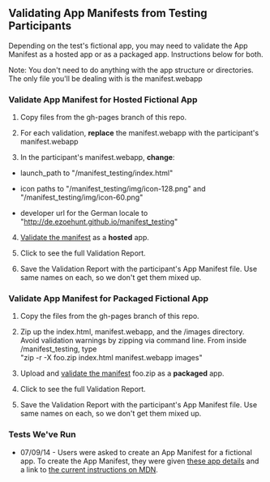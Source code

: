 ## Validating App Manifests from Testing Participants 

Depending on the test's fictional app, you may need to validate the App Manifest as a hosted app or as a packaged app. Instructions below for both.

Note: You don't need to do anything with the app structure or directories. The only file you'll be dealing with is the manifest.webapp 

### Validate App Manifest for Hosted Fictional App

1. Copy files from the gh-pages branch of this repo.

2. For each validation, **replace** the manifest.webapp with the participant's manifest.webapp

3. In the participant's manifest.webapp, **change**:

* launch_path to "/manifest_testing/index.html"

* icon paths to "/manifest_testing/img/icon-128.png" and "/manifest_testing/img/icon-60.png"

* developer url for the German locale to "http://de.ezoehunt.github.io/manifest_testing"

4. [Validate the manifest][1] as a **hosted** app.

5. Click to see the full Validation Report.

6. Save the Validation Report with the participant's App Manifest file. Use same names on each, so we don't get them mixed up.


### Validate App Manifest for Packaged Fictional App

1. Copy the files from the gh-pages branch of this repo.

2. Zip up the index.html, manifest.webapp, and the /images directory. Avoid validation warnings by zipping via command line. From inside /manifest_testing, type<br/>"zip -r -X foo.zip index.html manifest.webapp images"

2. Upload and [validate the manifest][1] foo.zip as a **packaged** app. 

2. Click to see the full Validation Report.

3. Save the Validation Report with the participant's App Manifest file. Use same names on each, so we don't get them mixed up.


### Tests We've Run
* 07/09/14 - Users were asked to create an App Manifest for a fictional app. To create the App Manifest, they were given [these app details][2] and a link to [the current instructions on MDN][3].



[1]: https://marketplace.firefox.com/developers/validator

[2]: http://brampitoyo.github.io/sample-marketplace-app/find-my-friends.html

[3]: https://developer.mozilla.org/en-US/Apps/Build/Manifest